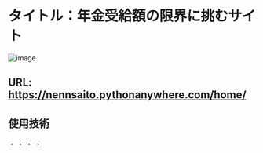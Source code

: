 # タイトル：年金受給額の限界に挑むサイト

![image](https://user-images.githubusercontent.com/105050060/220826944-3ebb39d2-7047-4156-93f3-881f4f61d0a3.png)

## URL:  https://nennsaito.pythonanywhere.com/home/

## 使用技術
・
・
・
・
